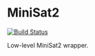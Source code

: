 MiniSat2
========

[![Build Status](https://secure.travis-ci.org/msakai/haskell-minisat.png?branch=master)](http://travis-ci.org/msakai/haskell-minisat)

Low-level MiniSat2 wrapper.


